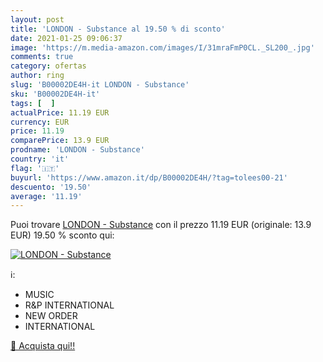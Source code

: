 ```yaml
---
layout: post
title: 'LONDON - Substance al 19.50 % di sconto'
date: 2021-01-25 09:06:37
image: 'https://m.media-amazon.com/images/I/31mraFmP0CL._SL200_.jpg'
comments: true
category: ofertas
author: ring
slug: 'B00002DE4H-it LONDON - Substance'
sku: 'B00002DE4H-it'
tags: [  ]
actualPrice: 11.19 EUR
currency: EUR
price: 11.19
comparePrice: 13.9 EUR
prodname: 'LONDON - Substance'
country: 'it'
flag: '🇮🇹'
buyurl: 'https://www.amazon.it/dp/B00002DE4H/?tag=tolees00-21'
descuento: '19.50'
average: '11.19'
---
```


Puoi trovare [LONDON - Substance](https://www.amazon.it/dp/B00002DE4H/?tag=tolees00-21) con il prezzo 11.19 EUR (originale: 13.9 EUR) 19.50 % sconto qui:

[![LONDON - Substance](https://m.media-amazon.com/images/I/31mraFmP0CL._SL200_.jpg)](https://www.amazon.it/dp/B00002DE4H/?tag=tolees00-21)

ℹ️:

- MUSIC
- R&P INTERNATIONAL
- NEW ORDER
- INTERNATIONAL

[🛒 Acquista qui!!](https://www.amazon.it/dp/B00002DE4H/?tag=tolees00-21)
